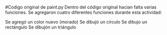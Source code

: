 
#Codigo original de paint.py Dentro del código original hacian falta varias funciones. Se agregaron cuatro diferentes funciones durante esta actividad:

Se agregó un color nuevo (morado)
Se dibujó un círculo
Se dibujo un rectángulo
Se dibujón un triángulo
